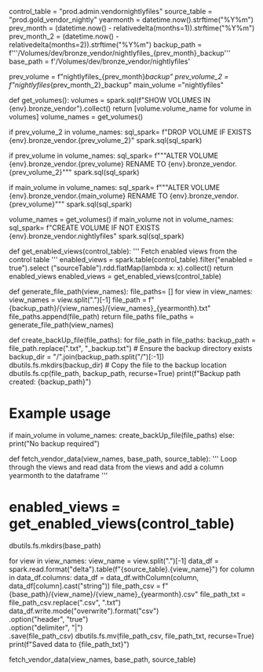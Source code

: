 

control_table = "prod.admin.vendornightlyfiles"
source_table = "prod.gold_vendor_nightly"
yearmonth = datetime.now().strftime("%Y%m")
prev_month = (datetime.now() - relativedelta(months=1)).strftime("%Y%m")
prev_month_2 = (datetime.now() - relativedelta(months=2)).strftime("%Y%m")
backup_path = f'''/Volumes/dev/bronze_vendor/nightlyfiles_{prev_month}_backup'''
base_path = f'/Volumes/dev/bronze_vendor/nightlyfiles'

prev_volume = f"nightlyfiles_{prev_month}_backup"
prev_volume_2 = f"nightlyfiles_{prev_month_2}_backup"
main_volume ="nightlyfiles"

def get_volumes():
  volumes = spark.sql(f"SHOW VOLUMES IN {env}.bronze_vendor").collect()
  return [volume.volume_name for volume in volumes]
volume_names = get_volumes()


if prev_volume_2 in volume_names:
    sql_spark= f"DROP VOLUME IF EXISTS {env}.bronze_vendor.{prev_volume_2}"
    spark.sql(sql_spark)

if prev_volume in volume_names:
    sql_spark= f"""ALTER VOLUME {env}.bronze_vendor.{prev_volume} RENAME TO {env}.bronze_vendor.{prev_volume_2}"""
    spark.sql(sql_spark)

if main_volume in volume_names:
    sql_spark= f"""ALTER VOLUME  {env}.bronze_vendor.{main_volume} RENAME TO {env}.bronze_vendor.{prev_volume}"""
    spark.sql(sql_spark)

volume_names = get_volumes()
if main_volume not in volume_names:
    sql_spark= f"CREATE VOLUME IF NOT EXISTS {env}.bronze_vendor.nightlyfiles"
    spark.sql(sql_spark)


def get_enabled_views(control_table):
  '''
  Fetch enabled views from the control table
  '''
  enabled_views = spark.table(control_table).filter("enabled = true").select ("sourceTable").rdd.flatMap(lambda x: x).collect()
  return enabled_views
enabled_views = get_enabled_views(control_table)


def generate_file_path(view_names):
  file_paths= []
  for view in view_names:
    view_names = view.split(".")[-1]
    file_path = f"{backup_path}/{view_names}/{view_names}_{yearmonth}.txt"
    file_paths.append(file_path)
  return file_paths
file_paths = generate_file_path(view_names)


def create_backUp_file(file_paths):
    for file_path in file_paths:
        backup_path = file_path.replace(".txt", "_backup.txt")
        # Ensure the backup directory exists
        backup_dir = "/".join(backup_path.split("/")[:-1])
        dbutils.fs.mkdirs(backup_dir)
        # Copy the file to the backup location
        dbutils.fs.cp(file_path, backup_path, recurse=True)
        print(f"Backup path created: {backup_path}")
# Example usage
if  main_volume in volume_names:
    create_backUp_file(file_paths)
else:
    print("No backup required")




    
def fetch_vendor_data(view_names, base_path, source_table): 
  '''
  Loop through the views and read data from the views and add a column yearmonth to the dataframe
  '''
  # enabled_views = get_enabled_views(control_table)
  dbutils.fs.mkdirs(base_path)

  for view in view_names:
    view_name = view.split(".")[-1]
    data_df = spark.read.format("delta").table(f"{source_table}.{view_name}")
    for column in data_df.columns:
      data_df = data_df.withColumn(column, data_df[column].cast("string"))
    file_path_csv = f"{base_path}/{view_name}/{view_name}_{yearmonth}.csv"
    file_path_txt = file_path_csv.replace(".csv", ".txt")
    data_df.write.mode("overwrite").format("csv") \
      .option("header", "true") \
      .option("delimiter", "|") \
      .save(file_path_csv) 
    dbutils.fs.mv(file_path_csv, file_path_txt, recurse=True)
    print(f"Saved data to {file_path_txt}")

fetch_vendor_data(view_names, base_path, source_table)
